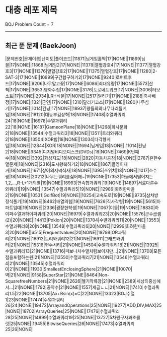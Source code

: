 # 대충 레포 제목

BOJ Problem Count = 7

---

## 최근 푼 문제 (BaekJoon)
|문제번호|문제이름|난이도|풀이코드||11871|님게임홀짝|17|NONE||11869|님블|17|NONE||11868|님게임2|17|NONE||11378|열혈강호4|17|NONE||11377|열혈강호3|17|NONE||11376|열혈강호2|17|NONE||11375|열혈강호|17|NONE||11280|2-SAT-3|17|NONE||10999|구간합구하기2|17|NONE||9240|로버트후드|17|NONE||9206|나무말고꽃|17|NONE||6086|최대유량|17|NONE||5573|산책|17|NONE||3653|영화수집|17|NONE||3176|도로네트워크|17|NONE||3006|터보소트|17|NONE||2934|LRH식물|17|NONE||2517|달리기|17|NONE||2188|축사배정|17|NONE||1321|군인|17|NONE||1310|달리기코스|17|NONE||1280|나무심기|17|NONE||1014|컨닝|17|NONE||18937|왕들의외나무다리돌게임|18|NONE||18120|대농부김상혁|18|NONE||17408|수열과쿼리24|18|NONE||16978|수열과쿼리22|18|NONE||16187|GameonPlane|18|NONE||14268|회사문화2|18|NONE||13544|수열과쿼리3|18|NONE||13511|트리와쿼리2|18|NONE||13504|XOR합|18|NONE||13034|다각형게임|18|NONE||12844|XOR|18|NONE||11694|님게임|18|NONE||11014|컨닝2|18|NONE||9345|디지털비디오디스크(DVDs)|18|NONE||7469|K번째수|18|NONE||3392|화성지도|18|NONE||2820|자동차공장|18|NONE||2787|흔한수열문제|18|NONE||2316|도시왕복하기2|18|NONE||1867|돌멩이제거|18|NONE||1671|상어의저녁식사|18|NONE||1395|스위치|18|NONE||1017|소수쌍|18|NONE||20212|나무는쿼리를싫어해~|19|NONE||17353|하늘에서떨어지는1,2,...,R-L+1개의별|19|NONE||16993|연속합과쿼리|19|NONE||14897|서로다른수와쿼리1|19|NONE||13547|수열과쿼리5|19|NONE||12986|화려한마을2|19|NONE||10531|GolfBot|19|NONE||10254|고속도로|19|NONE||9735|삼차방정식풀기|19|NONE||8462|배열의힘|19|NONE||7626|직사각형|19|NONE||5615|아파트임대|19|NONE||2336|굉장한학생|19|NONE||1067|이동|19|NONE||18830|하이퍼수열과하이퍼쿼리|20|NONE||16979|수열과쿼리23|20|NONE||15576|큰수곱셈(2)|20|NONE||14413|Poklon|20|NONE||13704|수열과쿼리11|20|NONE||13553|수열과쿼리8|20|NONE||13548|수열과쿼리6|20|NONE||12999|화려한마을3|20|NONE||6515|Frequentvalues|20|NONE||18798|OR과쿼리|21|NONE||16912|트리와쿼리12|21|NONE||16911|그래프와쿼리|21|NONE||15316|현수시티|21|NONE||14504|수열과쿼리18|21|NONE||13925|수열과쿼리13|21|NONE||13716|피보나치수열처럼보이지만...|21|NONE||13708|모든점을포함하는원|21|NONE||13550|수열과쿼리7|21|NONE||13546|수열과쿼리4|21|NONE||13545|수열과쿼리0|21|NONE||11930|SmallestEnclosingSphere|21|NONE||10070|벽|21|NONE||9158|SuperStar|21|NONE||8464|Non-SquarefreeNumbers|21|NONE||2626|헬기착륙장|21|NONE||2389|세상의중심에서...|21|NONE||1792|공약수|21|NONE||1557|제곱ㄴㄴ|21|NONE||17410|수열과쿼리1.5|22|NONE||13705|Ax+Bsin(x)=C|22|NONE||13323|BOJ수열1|23|NONE||17474|수열과쿼리26|24|NONE||19472|ArrayandOperations|25|NONE||19277|ADD,DIV,MAX|25|NONE||18702|ArrayQueries|25|NONE||17476|수열과쿼리28|25|NONE||14899|수열과쿼리19|25|NONE||13727|5차원구사과초콜릿|25|NONE||19455|BitwiseQueries|26|NONE||17473|수열과쿼리25|26|NONE|